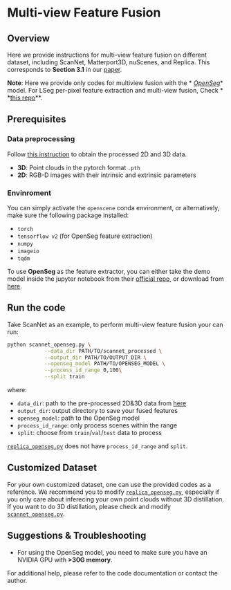 # Multi-view Feature Fusion

## Overview

Here we provide instructions for multi-view feature fusion on different dataset, including ScanNet, Matterport3D,
nuScenes, and Replica. This corresponds to **Section 3.1** in our [paper](https://arxiv.org/abs/2211.15654).

**Note**: Here we provide only codes for multiview fusion with the *
*[OpenSeg](https://github.com/tensorflow/tpu/tree/master/models/official/detection/projects/openseg)** model. For LSeg
per-pixel feature extraction and multi-view fusion, Check *
*[this repo](https://github.com/pengsongyou/lseg_feature_extraction)**.

## Prerequisites

### Data preprocessing

Follow [this instruction](../preprocess/README.md) to obtain the processed 2D and 3D data.

- **3D**: Point clouds in the pytorch format `.pth`
- **2D**: RGB-D images with their intrinsic and extrinsic parameters

### Envinroment

You can simply activate the `openscene` conda environment, or alternatively, make sure the following package installed:

- `torch`
- `tensorflow v2` (for OpenSeg feature extraction)
- `numpy`
- `imageio`
- `tqdm`

To use **OpenSeg** as the feature extractor, you can either take the demo model inside the jupyter notebook from
their [official repo](https://github.com/tensorflow/tpu/tree/master/models/official/detection/projects/openseg), or
download from [here](https://drive.google.com/file/d/1DgyH-1124Mo8p6IUJ-ikAiwVZDDfteak/view?usp=sharing).

## Run the code

Take ScanNet as an example, to perform multi-view feature fusion your can run:

```bash
python scannet_openseg.py \
            --data_dir PATH/TO/scannet_processed \
            --output_dir PATH/TO/OUTPUT_DIR \
            --openseg_model PATH/TO/OPENSEG_MODEL \
            --process_id_range 0,100\
            --split train
```

where:

- `data_dir`: path to the pre-processed 2D&3D data from [here](../../openscene#datasets)
- `output_dir`: output directory to save your fused features
- `openseg_model`: path to the OpenSeg model
- `process_id_range`: only process scenes within the range
- `split`: choose from `train`/`val`/`test` data to process

[`replica_openseg.py`](./replica_openseg.py) does not have `process_id_range` and `split`.

## Customized Dataset

For your own customized dataset, one can use the provided codes as a reference. We recommend you to modify [
`replica_openseg.py`](./replica_openseg.py), especially if you only care about inferecing your own point clouds without
3D distillation. If you want to do 3D distillation, please check and modify [
`scannet_openseg.py`](./scannet_openseg.py).

## Suggestions & Troubleshooting

- For using the OpenSeg model, you need to make sure you have an NVIDIA GPU with **>30G memory**.

For additional help, please refer to the code documentation or contact the author.